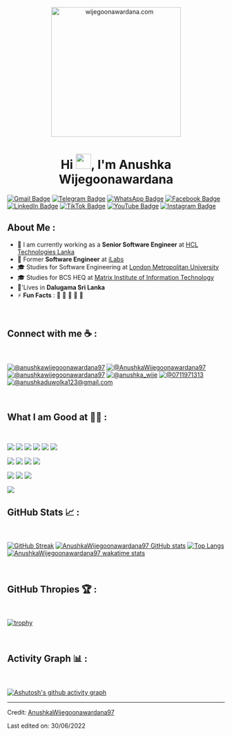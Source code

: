 <div align="center" width="50">
    <img alt="wijegoonawardana.com" src="./assets/oh hi there.png" width="300"/>
</div>
<h1 align="center">Hi <img src="https://media.giphy.com/media/hvRJCLFzcasrR4ia7z/giphy.gif" width="35">, I'm Anushka Wijegoonawardana</h1>

[![Gmail Badge](https://img.shields.io/badge/Gmail-D14836?style=for-the-badge&logo=gmail&logoColor=white)](mailto:demya.corp@gmail.com)
[![Telegram Badge](https://img.shields.io/badge/Telegram-2CA5E0?style=for-the-badge&logo=telegram&logoColor=white)](https://t.me/tucuenta)
[![WhatsApp Badge](https://img.shields.io/badge/WhatsApp-25D366?style=for-the-badge&logo=whatsapp&logoColor=white)](https://wa.me/3046596065)
[![Facebook Badge](https://img.shields.io/badge/Facebook-1877F2?style=for-the-badge&logo=facebook&logoColor=white)](https://www.facebook.com/DEMYA.CORPORATION)
[![LinkedIn Badge](https://img.shields.io/badge/LinkedIn-0077B5?style=for-the-badge&logo=linkedin&logoColor=white)](https://www.linkedin.com/in/tucuenta)
[![TikTok Badge](https://img.shields.io/badge/TikTok-000000?style=for-the-badge&logo=tiktok&logoColor=white)](https://www.tiktok.com/@demya.corp)
[![YouTube Badge](https://img.shields.io/badge/YouTube-FF0000?style=for-the-badge&logo=youtube&logoColor=white)](https://www.youtube.com/c/tucuenta)
[![Instagram Badge](https://img.shields.io/badge/Instagram-E4405F?style=for-the-badge&logo=instagram&logoColor=white)](https://www.instagram.com/demya.corp/)


## About Me :

- 🏢 I am currently working as a **Senior Software Engineer** at [HCL Technologies Lanka](https://hclsrilanka.com/contact-us/)
- 🏢 Former **Software Engineer** at [iLabs](https://www.ilabs.lk/)
- 🎓 Studies for Software Engineering at [London Metropolitan University](https://www.londonmet.ac.uk/)
- 🎓 Studies for BCS HEQ at [Matrix Institute of Information Technology](http://www.matrix-edu.com/)
- 🏡'Lives in **Dalugama Sri Lanka**
- ⚡ **Fun Facts** : 🍕 🏉 🏏 🎥 🚞

<br>

## Connect with me ☕ :

<br>

[![@anushkawijegoonawardana97](https://img.icons8.com/fluency/48/000000/instagram-new.png "@anushkawijegoonawardana97")](https://www.instagram.com/anushkawijegoonawardana97/) [![@AnushkaWijegoonawardana97](https://img.icons8.com/fluency/48/000000/facebook.png "@AnushkaWijegoonawardana97")](https://www.facebook.com/AnushkaWijegoonawardana97) [![@anushkawijegoonawardana97](https://img.icons8.com/fluency/48/000000/linkedin.png "@anushkawijegoonawardana97")](https://www.linkedin.com/in/anushkawijegoonawardana97/) [![@anushka_wije](https://img.icons8.com/fluency/48/000000/twitter-squared.png "@anushka_wije")](https://twitter.com/anushka_wije) [![@0711971313](https://img.icons8.com/fluency/48/000000/phone-disconnected.png "@0711971313")](tel:0711971313) [![@anushkaduwolka123@gmail.com](https://img.icons8.com/fluency/48/000000/apple-mail.png "@anushkaduwolka123@gmail.com")](anushkaduwolka123@gmail.com)

<br>

## What I am Good at 🧑‍💻 :

<br>

<img src="https://img.icons8.com/color/48/000000/html-5--v1.png"/> <img src="https://img.icons8.com/color/48/000000/css3.png"/> <img src="https://img.icons8.com/color/48/000000/sass.png"/> <img src="https://img.icons8.com/color/48/000000/javascript--v1.png"/> <img src="https://img.icons8.com/office/48/000000/react.png"/> <img src="https://img.icons8.com/color/48/000000/nextjs.png"/>

<img src="https://img.icons8.com/color/48/000000/java-coffee-cup-logo--v1.png"/> <img src="https://img.icons8.com/officel/48/000000/php-logo.png"/> <img src="https://img.icons8.com/fluency/48/000000/laravel.png"/> <img src="https://img.icons8.com/fluency/48/000000/wordpress.png"/>

<img src="https://img.icons8.com/color/48/000000/mysql-logo.png"/> <img src="https://img.icons8.com/color/48/000000/mongodb.png"/> <img src="https://img.icons8.com/color/48/000000/firebase.png"/>

<img src="https://img.icons8.com/color/48/000000/npm.png"/>

<br>

## GitHub Stats 📈 :

<br>

[![GitHub Streak](https://github-readme-streak-stats.herokuapp.com?user=AnushkaWijegoonawardana97&theme=algolia&date_format=M%20j%5B%2C%20Y%5D)](https://git.io/streak-stats) [![AnushkaWijegoonawardana97 GitHub stats](https://github-readme-stats.vercel.app/api?username=AnushkaWijegoonawardana97&theme=algolia)](https://github.com/AnushkaWijegoonawardana97/github-readme-stats) [![Top Langs](https://github-readme-stats.vercel.app/api/top-langs/?username=AnushkaWijegoonawardana97&theme=algolia)](https://github.com/AnushkaWijegoonawardana97/github-readme-stats) [![AnushkaWijegoonawardana97 wakatime stats](https://github-readme-stats.vercel.app/api/wakatime?username=WinterWolf97&theme=algolia)](https://github.com/WinterWolf97/github-readme-stats)

<br>

## GitHub Thropies 🏆 :

<br>

[![trophy](https://github-profile-trophy.vercel.app/?username=AnushkaWijegoonawardana97)](https://github.com/AnushkaWijegoonawardana97/github-profile-trophy)

<br>

## Activity Graph 📊 :

<br>

[![Ashutosh's github activity graph](https://activity-graph.herokuapp.com/graph?username=AnushkaWijegoonawardana97&bg_color=000&color=fff&line=00E676&point=fff&hide_border=true)](https://github.com/ashutosh00710/github-readme-activity-graph)

---

Credit: [AnushkaWijegoonawardana97](https://github.com/AnushkaWijegoonawardana97)

Last edited on: 30/06/2022
